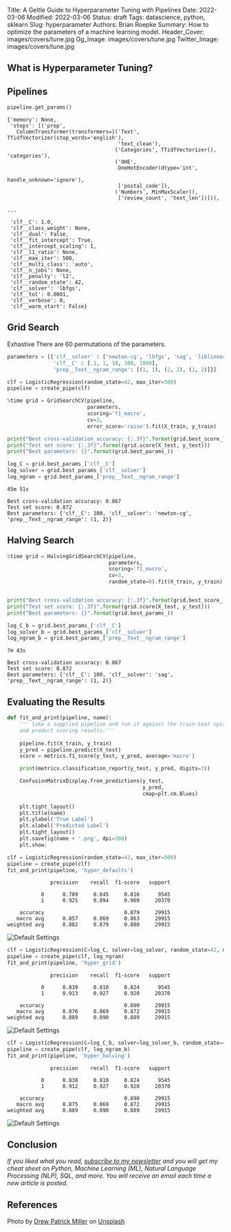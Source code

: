 Title: A Geltle Guide to Hyperparameter Tuning with Pipelines
Date: 2022-03-06
Modified: 2022-03-06
Status: draft
Tags: datascience, python, sklearn
Slug: hyperparameter
Authors: Brian Roepke
Summary: How to optimize the parameters of a machine learning model.
Header_Cover: images/covers/tune.jpg
Og_Image: images/covers/tune.jpg
Twitter_Image: images/covers/tune.jpg

## What is Hyperparameter Tuning?



## Pipelines

```python
pipeline.get_params()
```
```text
{'memory': None,
 'steps': [('prep',
   ColumnTransformer(transformers=[('Text', TfidfVectorizer(stop_words='english'),
                                    'text_clean'),
                                   ('Categories', TfidfVectorizer(), 'categories'),
                                   ('OHE',
                                    OneHotEncoder(dtype='int',
                                                  handle_unknown='ignore'),
                                    ['postal_code']),
                                   ('Numbers', MinMaxScaler(),
                                    ['review_count', 'text_len'])])),

...

 'clf__C': 1.0,
 'clf__class_weight': None,
 'clf__dual': False,
 'clf__fit_intercept': True,
 'clf__intercept_scaling': 1,
 'clf__l1_ratio': None,
 'clf__max_iter': 500,
 'clf__multi_class': 'auto',
 'clf__n_jobs': None,
 'clf__penalty': 'l2',
 'clf__random_state': 42,
 'clf__solver': 'lbfgs',
 'clf__tol': 0.0001,
 'clf__verbose': 0,
 'clf__warm_start': False}
```

## Grid Search

Exhastive
There are 60 permutations of the parameters.

```python
parameters = [{'clf__solver' : ['newton-cg', 'lbfgs', 'sag', 'liblinear'],
               'clf__C' : [.1, 1, 10, 100, 1000],
               'prep__Text__ngram_range': [(1, 1), (2, 2), (1, 2)]}]
```

```python
clf = LogisticRegression(random_state=42, max_iter=500)
pipeline = create_pipe(clf)
```

```python
%time grid = GridSearchCV(pipeline, 
                          parameters, 
                          scoring='f1_macro', 
                          cv=3, 
                          error_score='raise').fit(X_train, y_train)

print("Best cross-validation accuracy: {:.3f}".format(grid.best_score_))
print("Test set score: {:.3f}".format(grid.score(X_test, y_test))) 
print("Best parameters: {}".format(grid.best_params_))

log_C = grid.best_params_['clf__C']
log_solver = grid.best_params_['clf__solver']
log_ngram = grid.best_params_['prep__Text__ngram_range']
```
```text
45m 51s

Best cross-validation accuracy: 0.867
Test set score: 0.872
Best parameters: {'clf__C': 100, 'clf__solver': 'newton-cg', 'prep__Text__ngram_range': (1, 2)}
```

## Halving Search


```python
%time grid = HalvingGridSearchCV(pipeline, 
                                 parameters, 
                                 scoring='f1_macro', 
                                 cv=3, 
                                 random_state=0).fit(X_train, y_train)


print("Best cross-validation accuracy: {:.3f}".format(grid.best_score_))
print("Test set score: {:.3f}".format(grid.score(X_test, y_test))) 
print("Best parameters: {}".format(grid.best_params_))

log_C_b = grid.best_params_['clf__C']
log_solver_b = grid.best_params_['clf__solver']
log_ngram_b = grid.best_params_['prep__Text__ngram_range']
```
```text
7m 43s

Best cross-validation accuracy: 0.867
Test set score: 0.872
Best parameters: {'clf__C': 100, 'clf__solver': 'sag', 'prep__Text__ngram_range': (1, 2)}
```

## Evaluating the Results

```python
def fit_and_print(pipeline, name):
    ''' take a supplied pipeline and run it against the train-test spit 
    and product scoring results.'''
    
    pipeline.fit(X_train, y_train)
    y_pred = pipeline.predict(X_test)
    score = metrics.f1_score(y_test, y_pred, average='macro')

    print(metrics.classification_report(y_test, y_pred, digits=3))

    ConfusionMatrixDisplay.from_predictions(y_test, 
                                            y_pred, 
                                            cmap=plt.cm.Blues)
    
    plt.tight_layout()
    plt.title(name)
    plt.ylabel('True Label')
    plt.xlabel('Predicted Label')
    plt.tight_layout()
    plt.savefig(name + '.png', dpi=300) 
    plt.show; 
```

```python
clf = LogisticRegression(random_state=42, max_iter=500)
pipeline = create_pipe(clf)
fit_and_print(pipeline, 'hyper_defaults')
```
```text
              precision    recall  f1-score   support

           0      0.789     0.845     0.816      9545
           1      0.925     0.894     0.909     20370

    accuracy                          0.879     29915
   macro avg      0.857     0.869     0.863     29915
weighted avg      0.882     0.879     0.880     29915
```
![Default Settings]({static}../../images/posts/hyper_defaults.png)

```python
clf = LogisticRegression(C=log_C, solver=log_solver, random_state=42, max_iter=500)
pipeline = create_pipe(clf, log_ngram)
fit_and_print(pipeline, 'hyper_grid')
```
```text
              precision    recall  f1-score   support

           0      0.839     0.810     0.824      9545
           1      0.913     0.927     0.920     20370

    accuracy                          0.890     29915
   macro avg      0.876     0.869     0.872     29915
weighted avg      0.889     0.890     0.889     29915
```

![Default Settings]({static}../../images/posts/hyper_grid.png)

```python
clf = LogisticRegression(C=log_C_b, solver=log_solver_b, random_state=42, max_iter=500)
pipeline = create_pipe(clf, log_ngram_b)
fit_and_print(pipeline, 'hyper_halving')
```
```text
              precision    recall  f1-score   support

           0      0.838     0.810     0.824      9545
           1      0.912     0.927     0.920     20370

    accuracy                          0.890     29915
   macro avg      0.875     0.869     0.872     29915
weighted avg      0.889     0.890     0.889     29915
```
![Default Settings]({static}../../images/posts/hyper_halving.png)


## Conclusion

*If you liked what you read, [subscribe to my newsletter](https://campaign.dataknowsall.com/subscribe) and you will get my cheat sheet on Python, Machine Learning (ML), Natural Language Processing (NLP), SQL, and more. You will receive an email each time a new article is posted.*
## References

Photo by <a href="https://unsplash.com/@drewpatrickmiller?utm_source=unsplash&utm_medium=referral&utm_content=creditCopyText">Drew Patrick Miller</a> on <a href="https://unsplash.com/s/photos/tune?utm_source=unsplash&utm_medium=referral&utm_content=creditCopyText">Unsplash</a>